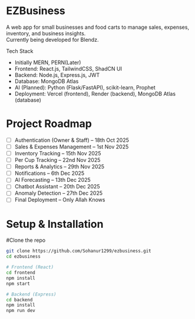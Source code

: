 # EZBusiness

A web app for small businesses and food carts to manage sales, expenses, inventory, and business insights.  
Currently being developed for Blendz.

Tech Stack
- Initially MERN, PERN(Later)
- Frontend: React.js, TailwindCSS, ShadCN UI
- Backend: Node.js, Express.js, JWT
- Database: MongoDB Atlas
- AI (Planned): Python (Flask/FastAPI), scikit-learn, Prophet
- Deployment: Vercel (frontend), Render (backend), MongoDB Atlas (database)

# Project Roadmap
- [ ] Authentication (Owner & Staff) – 18th Oct 2025
- [ ] Sales & Expenses Management – 1st Nov 2025
- [ ] Inventory Tracking – 15th Nov 2025
- [ ] Per Cup Tracking – 22nd Nov 2025
- [ ] Reports & Analytics – 29th Nov 2025
- [ ] Notifications – 6th Dec 2025
- [ ] AI Forecasting – 13th Dec 2025
- [ ] Chatbot Assistant – 20th Dec 2025
- [ ] Anomaly Detection – 27th Dec 2025
- [ ] Final Deployment – Only Allah Knows

# Setup & Installation

#Clone the repo
```bash
git clone https://github.com/Sohanur1299/ezbusiness.git
cd ezbusiness

# Frontend (React)
cd frontend
npm install
npm start

# Backend (Express)
cd backend
npm install
npm run dev
